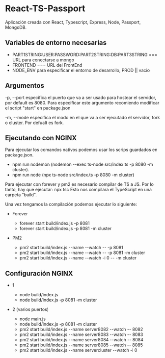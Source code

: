 # React-TS-Passport
Aplicación creada con React, Typescript, Express, Node, Passport, MongoDB.

## Variables de entorno necesarias
- PART1STRING:USER:PASSWORD:PART2STRING:DB:PART3STRING === URL para conectarse a mongo
- FRONTEND === URL del FrontEnd
- NODE_ENV para especificar el entorno de desarrollo, PROD || vacio

## Argumentos
-p, --port especifica el puerto que va a ser usado para hostear el servidor, por default es 8080. Para especificar este argumento recomiendo modificar el script "start" en package.json

-m, --mode especifica el modo en el que va a ser ejecutado el servidor, fork o cluster. Por defualt es fork.


## Ejecutando con NGINX

Para ejecutar los comandos nativos podemos usar los scrips guardados en package.json. 
- npm run nodemon (nodemon --exec ts-node src/index.ts -p 8080 -m cluster).
- npm run node (npx ts-node src/index.ts -p 8080 -m cluster)

Para ejecutar con forever y pm2 es necesario compilar de TS a JS. Por lo tanto, hay que ejecutar: npx tsc
Esto nos compilara el TypeScript en una carpeta "build".

Una vez tengamos la compilación podemos ejecutar lo siguiente:
- Forever
  - forever start build/index.js -p 8081
  - forever start build/index.js -p 8081 -m cluster
  
- PM2
  - pm2 start build/index.js --name --watch -- -p 8081
  - pm2 start build/index.js --name --watch -- -p 8081 -m cluster
  - pm2 start build/index.js --name --watch -i 0 -- -m cluster
  
  
## Configuración NGINX 

- 1  
  - node build/index.js 
  - node build/index.js -p 8081 -m cluster
   
- 2 (varios puertos)
  - node main.js
  - node build/index.js -p 8081 -m cluster
  - pm2 start build/index.js --name server8082 --watch -- 8082
  - pm2 start build/index.js --name server8083 --watch -- 8083   
  - pm2 start build/index.js --name server8084 --watch -- 8084  
  - pm2 start build/index.js --name server8085 --watch -- 8085 
  - pm2 start build/index.js --name servercluster --watch -i 0 
